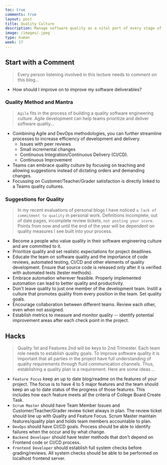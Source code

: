 ```yaml
---
toc: true
comments: true
layout: post
title: Quality Culture
description: Manage software quality as a vital part of every stage of project.  Continually be on the lookout for ways to improve your software quality.
image: /images/.jpeg
type: human
week: 17
---
```


## Start with a Comment
> Every person listening involved in this lecture needs to comment on this blog...
- How should I improve on to improve my software deliverables?


### Quality Method and Mantra
> `Agile` fits in the process of building a quality software engineering culture. Agile development can help teams prioritize and deliver software quality...
- Combining Agile and DevOps methodologies, you can further streamline processes to increase efficiency of development and delivery.
    - Issues with peer reviews
    - Small incremental changes
    - Continuous Integration/Continuous Delivery (CI/CD). 
    - Continuous Improvement
- Teams can embrace quality culture by focusing on teaching and allowing suggestions instead of dictating orders and demanding changes. 
- Focussing on Customer/Teacher/Grader satisfaction is directly linked to a Teams quality cultures. 


### Suggestions for Quality
> In my recent evaluations of personal blogs I have noticed `a lack of commitment to quality` in personal work.  Definitions incomplete, out of date pages, incomplete review tickets, `not posting your score`.  Points from now and until the end of the year will be dependent on quality measures I see built into your process.
- Become a people who value quality in their software engineering culture and are committed to it.
- Prioritize quality and set realistic expectations for project deadlines.
- Educate the team on software quality and the importance of code reviews, automated testing, CI/CD and other elements of quality development. Ensure that source code is released only after it is verified with automated tests (tester methods).
- Embrace automation wherever feasible. Properly implemented automation can lead to better quality and productivity.
- Don't leave quality to just one member of the development team. Instill a culture that promotes quality from every position in the team.  Set quality goals.
- Encourage collaboration between different teams.  Review each other, even when not assigned.
- Establish metrics to measure and monitor quality -- identify potential improvement areas after each check point in the project.


## Hacks
> Quality 1st and Features 2nd will be keys to 2nd Trimester.  Each team role needs to establish quality goals.  To improve software quality it is important that all parties in the project have full understanding of quality requirements through fluid communication channels.  Thus, establishing a quality plan is a requirement.  Here are some ideas ...
- `Feature Focus` keep an up to date blog/readme on the features of your project.  The focus is to have 4 to 5 major features and the team should keep an up to date status of the progress of those features.  This includes how each feature meets all the criteria of College Board Create Task.  
- `Scrum Master` should have Team Member Issues and Customer/Teacher/Grader review ticket always in plan.  The review ticket should line up with Quality and Feature Focus.  Scrum Master maintain features/quality plan and holds team members accountable to plan.
- `DevOps` should have CI/CD goals.  Process should be able to identify failures when the occur and by what change.
- `Backend Developer` should have tester methods that don't depend on Frontend code or CI/CD process.
- `Frontend Developer` should establish full system checks before grading/reviews.  All system checks should be able to be performed on localhost frontend server.